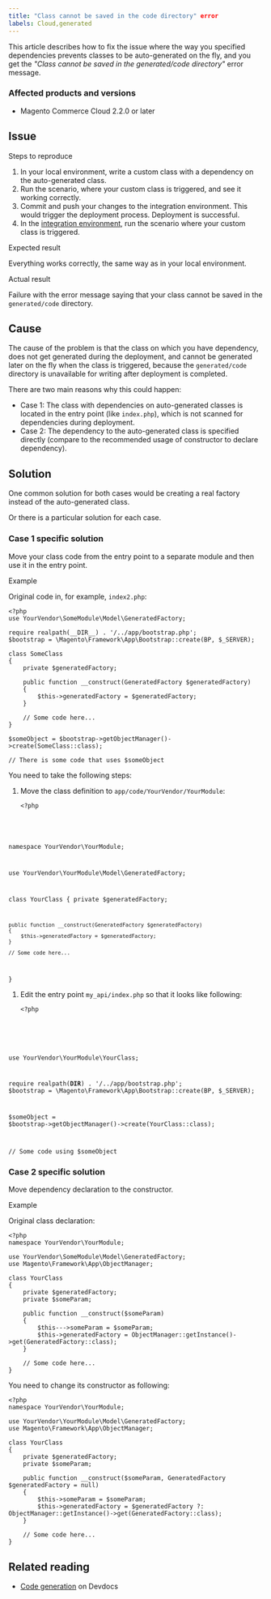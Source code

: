 ```yaml
---
title: "Class cannot be saved in the code directory" error
labels: Cloud,generated
---
```


This article describes how to fix the issue where the way you specified dependencies prevents classes to be auto-generated on the fly, and you get the _"Class cannot be saved in the generated/code directory"_ error message.

### Affected products and versions

* Magento Commerce Cloud 2.2.0 or later

## Issue

Steps to reproduce

1. In your local environment, write a custom class with a dependency on the auto-generated class.
1. Run the scenario, where your custom class is triggered, and see it working correctly.
1. Commit and push your changes to the integration environment. This would trigger the deployment process. Deployment is successful.
1. In the [integration environment](https://support.magento.com/hc/en-us/articles/360043032152-Integration-Environment-enhancement-request-Pro-and-Starter), run the scenario where your custom class is triggered.

Expected result

Everything works correctly, the same way as in your local environment.

Actual result

Failure with the error message saying that your class cannot be saved in the `` generated/code `` directory.

## Cause

The cause of the problem is that the class on which you have dependency, does not get generated during the deployment, and cannot be generated later on the fly when the class is triggered, because the `` generated/code  ``directory is unavailable for writing after deployment is completed.

There are two main reasons why this could happen: 

* Case 1: The class with dependencies on auto-generated classes is located in the entry point (like `` index.php ``), which is not scanned for dependencies during deployment.
* Case 2: The dependency to the auto-generated class is specified directly (compare to the recommended usage of constructor to declare dependency).

## Solution

One common solution for both cases would be creating a real factory instead of the auto-generated class.

Or there is a particular solution for each case.

### Case 1 specific solution

Move your class code from the entry point to a separate module and then use it in the entry point.

Example

Original code in, for example, `` index2.php ``:

<pre><code class="language-php">&lt;?php
use YourVendor\SomeModule\Model\GeneratedFactory;

require realpath(__DIR__) . '/../app/bootstrap.php';
$bootstrap = \Magento\Framework\App\Bootstrap::create(BP, $_SERVER);

class SomeClass
{
    private $generatedFactory;

    public function __construct(GeneratedFactory $generatedFactory)
    {
        $this->generatedFactory = $generatedFactory;
    }

    // Some code here...
}

$someObject = $bootstrap->getObjectManager()->create(SomeClass::class);

// There is some code that uses $someObject</code></pre>

You need to take the following steps:

1. Move the class definition to `` app/code/YourVendor/YourModule ``:
    
    <pre><code class="language-php">&lt;?php
namespace YourVendor\YourModule;

use YourVendor\YourModule\Model\GeneratedFactory;

class YourClass
{
    private $generatedFactory;

    public function __construct(GeneratedFactory $generatedFactory)
    {
        $this->generatedFactory = $generatedFactory;
    }

    // Some code here...
}</code></pre>
    
    
1. Edit the entry point `` my_api/index.php `` so that it looks like following:
    
    <pre><code class="language-php">&lt;?php

use YourVendor\YourModule\YourClass;

require realpath(__DIR__) . '/../app/bootstrap.php';
$bootstrap = \Magento\Framework\App\Bootstrap::create(BP, $_SERVER);

$someObject = $bootstrap->getObjectManager()->create(YourClass::class);

// Some code using $someObject</code></pre>
    
    

### Case 2 specific solution

Move dependency declaration to the constructor.

Example

Original class declaration:

<pre><code class="language-php">&lt;?php
namespace YourVendor\YourModule;

use YourVendor\SomeModule\Model\GeneratedFactory;
use Magento\Framework\App\ObjectManager;

class YourClass
{
    private $generatedFactory;
    private $someParam;

    public function __construct($someParam)
    {
        $this--->someParam = $someParam;
        $this->generatedFactory = ObjectManager::getInstance()->get(GeneratedFactory::class);
    }

    // Some code here...
}</code></pre>

You need to change its constructor as following:

<pre><code class="language-php">&lt;?php
namespace YourVendor\YourModule;

use YourVendor\YourModule\Model\GeneratedFactory;
use Magento\Framework\App\ObjectManager;

class YourClass
{
    private $generatedFactory;
    private $someParam;

    public function __construct($someParam, GeneratedFactory $generatedFactory = null)
    {
        $this->someParam = $someParam;
        $this->generatedFactory = $generatedFactory ?: ObjectManager::getInstance()->get(GeneratedFactory::class);
    }

    // Some code here...
}</code></pre>

## Related reading

* [Code generation](https://devdocs.magento.com/guides/v2.3/extension-dev-guide/code-generation.html) on Devdocs